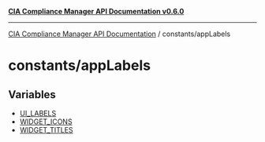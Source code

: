 [**CIA Compliance Manager API Documentation v0.6.0**](../../README.md)

***

[CIA Compliance Manager API Documentation](../../modules.md) / constants/appLabels

# constants/appLabels

## Variables

- [UI\_LABELS](variables/UI_LABELS.md)
- [WIDGET\_ICONS](variables/WIDGET_ICONS.md)
- [WIDGET\_TITLES](variables/WIDGET_TITLES.md)
